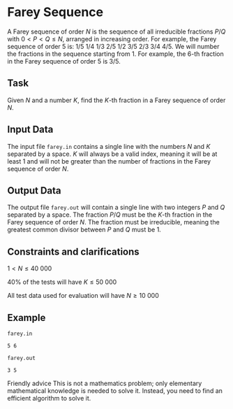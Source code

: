 # Farey Sequence

A Farey sequence of order $N$ is the sequence of all irreducible fractions $P / Q$ with $0 < P < Q \leq N$, arranged in increasing order. For example, the Farey sequence of order 5 is: $1 / 5 \ 1 / 4 \ 1 / 3 \ 2 / 5 \ 1 / 2 \ 3 / 5 \ 2 / 3 \ 3 / 4 \ 4 / 5$. We will number the fractions in the sequence starting from $1$. For example, the $6$-th fraction in the Farey sequence of order 5 is $3 / 5$.

## Task

Given $N$ and a number $K$, find the $K$-th fraction in a Farey sequence of order $N$.

## Input Data

The input file `farey.in` contains a single line with the numbers $N$ and $K$ separated by a space. $K$ will always be a valid index, meaning it will be at least $1$ and will not be greater than the number of fractions in the Farey sequence of order $N$.

## Output Data

The output file `farey.out` will contain a single line with two integers $P$ and $Q$ separated by a space. The fraction $P / Q$ must be the $K$-th fraction in the Farey sequence of order $N$. The fraction must be irreducible, meaning the greatest common divisor between $P$ and $Q$ must be $1$.

## Constraints and clarifications

$1 < N \leq 40\ 000$

40% of the tests will have $K \leq 50\ 000$

All test data used for evaluation will have $N \geq 10\ 000$

## Example

`farey.in`
```
5 6
```

`farey.out`
```
3 5
```

Friendly advice This is not a mathematics problem; only elementary mathematical knowledge is needed to solve it. Instead, you need to find an efficient algorithm to solve it.